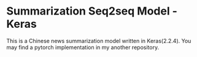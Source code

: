 # Summarization Seq2seq Model - Keras

This is a Chinese news summarization model written in Keras(2.2.4). You may find a pytorch implementation in my another repository.
